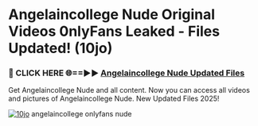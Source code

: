 # Angelaincollege Nude Original Videos 0nlyFans Leaked - Files Updated! (10jo)

<h3>🔴 CLICK HERE 🌐==►► <a href="https://tinyurl.com/5h6xmrr3" rel="nofollow">Angelaincollege Nude Updated Files</a></h3>

Get Angelaincollege Nude and all content. Now you can access all videos and pictures of Angelaincollege Nude. New Updated Files 2025!

[![10jo](https://i.imgur.com/KVD873Z.gif)](https://tinyurl.com/5h6xmrr3)
angelaincollege onlyfans nude
